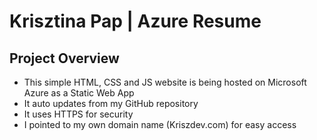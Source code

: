 # Krisztina Pap | Azure Resume

## Project Overview
- This simple HTML, CSS and JS website is being hosted on Microsoft Azure as a Static Web App
- It auto updates from my GitHub repository
- It uses HTTPS for security
- I pointed to my own domain name (Kriszdev.com) for easy access